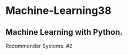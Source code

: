 # Machine-Learning38
Machine Learning with Python.
----------------------------
Recommender Systems. #2
